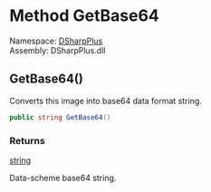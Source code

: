 # Method GetBase64

Namespace: [DSharpPlus](DSharpPlus.md)  
Assembly: DSharpPlus.dll

## <a id="DSharpPlus_ImageTool_GetBase64"></a>GetBase64\(\)

Converts this image into base64 data format string.

```csharp
public string GetBase64()
```

### Returns

[string](https://learn.microsoft.com/dotnet/api/system.string)

Data-scheme base64 string.

